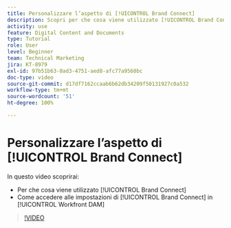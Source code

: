 ```yaml
---
title: Personalizzare l’aspetto di [!UICONTROL Brand Connect]
description: Scopri per che cosa viene utilizzato [!UICONTROL Brand Connect] e come accedere alle impostazioni di [!UICONTROL Brand Connect] in [!UICONTROL Workfront DAM].
activity: use
feature: Digital Content and Documents
type: Tutorial
role: User
level: Beginner
team: Technical Marketing
jira: KT-8979
exl-id: 97b51b63-0ad3-4751-aed8-afc77a9560bc
doc-type: video
source-git-commit: d17df7162ccaab6b62db34209f50131927c0a532
workflow-type: tm+mt
source-wordcount: '51'
ht-degree: 100%

---
```


# Personalizzare l’aspetto di [!UICONTROL Brand Connect]

In questo video scoprirai:

* Per che cosa viene utilizzato [!UICONTROL Brand Connect]
* Come accedere alle impostazioni di [!UICONTROL Brand Connect] in [!UICONTROL Workfront DAM]

>[!VIDEO](https://video.tv.adobe.com/v/3418785/?quality=12&learn=on&enablevpops&captions=ita)

